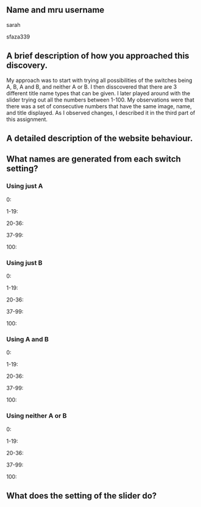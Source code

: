 ## Name and mru username

sarah

sfaza339

## A brief description of how you approached this discovery.

My approach was to start with trying all possibilities of the switches being A, B, A and B, and neither A or B. I then disscovered that there are 3 different title name types that can be given. I later played around with the slider trying out all the numbers between 1-100. My observations were that there was a set of consecutive numbers that have the same image, name, and title displayed. As I observed changes, I described it in the third part of this assignment. 

## A detailed description of the website behaviour. 

## What names are generated from each switch setting? 

### Using just A

0: 

1-19:

20-36:

37-99:

100:

### Using just B

0: 

1-19:

20-36:

37-99:

100:

### Using A and B

0: 

1-19:

20-36:

37-99:

100:

### Using neither A or B

0: 

1-19:

20-36:

37-99:

100:

## What does the setting of the slider do?
